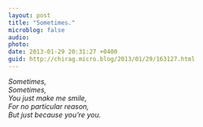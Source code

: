 ```yaml
---
layout: post
title: "Sometimes."
microblog: false
audio: 
photo: 
date: 2013-01-29 20:31:27 +0400
guid: http://chirag.micro.blog/2013/01/29/163127.html
---
```

<p><em>Sometimes,</em><br><em> Sometimes,</em><br><em> You just make me smile,</em><br><em> For no particular reason,</em><br><em>But just because you’re you.</em></p>
